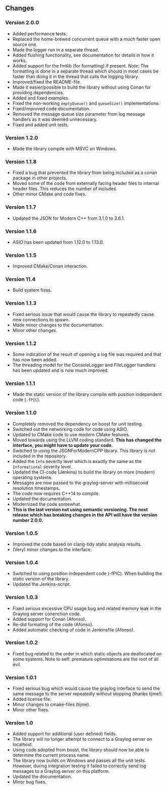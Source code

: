 ## Changes

### Version 2.0.0
* Added performance tests.
* Replaced the home-brewed concurrent queue with a *much* faster open source one.
* Made the logger run in a separate thread.
* Added flushing functionality, see documentation for details in how it works.
* Added support for the fmtlib (for formatting) if present. *Note:* The formatting is done in a separate thread which should in most cases be faster than doing it in the thread that calls the logging library.
* Improved/fixed the README-file.
* Made it easier/possible to build the library without using Conan for providing dependencies.
* Added and fixed examples.
* Fixed the non-working `emptyQueue()` and `queueSize()` implementations.
* Fixed/improved code documentation.
* Removed the message queue size parameter from log message handlers as it was deemed unnecessary.
* Fixed and added unit tests.

### Version 1.2.0
* Made the library compile with MSVC on Windows.

### Version 1.1.8
* Fixed a bug that prevented the library from being included as a conan package in other projects.
* Moved some of the code from externally facing header files to internal header files. This reduces the number of includes.
* Other minor CMake and code fixes.

### Version 1.1.7
* Updated the JSON for Modern C++ from 3.1.0 to 3.6.1.

### Version 1.1.6
* ASIO has been updated from 1.12.0 to 1.13.0.

### Version 1.1.5
* Improved CMake/Conan interaction.

### Version 11.4
* Build system fixes.

### Version 1.1.3
* Fixed serious issue that would cause the library to repeatedly cause new connections to spawn.
* Made minor changes to the documentation.
* Minor other changes.

### Version 1.1.2
* Some indication of the result of opening a log file was required and that has now been added.
* The threading model for the ConsoleLogger and FileLogger handlers has been updated and is now much improved.

### Version 1.1.1
* Made the static version of the library compile with position independent code (`-fPIC`).

### Version 1.1.0
* Completely removed the dependency on boost for unit testing.
* Switched out the networking code for code using ASIO.
* Updated to CMake code to use modern CMake features.
* Moved towards using the LLVM coding standard. **This has changed the interface, you might have to update your code.**
* Switched to using the JSONForModernCPP library. This library is not included in the repository.
* Added the `Info` severity level which is exactly the same as the `Informational` severity level.
* Updated the CI-code (Jenkins) to build the library on more (modern) operating systems.
* Messages are now passed to the graylog-server with millisecond resolution timestamps.
* The code now requires C++14 to compile.
* Updated the documentation.
* Modernized the code somewhat.
* **This is the last version not using semantic versioning. The next release which has breaking changes in the API will have the version number 2.0.0.**

### Version 1.0.5
* Improved the code based on clang-tidy static analysis results.
* (Very) minor changes to the interface.

### Version 1.0.4
* Switched to using position independent code (-fPIC). When building the static version of the library.
* Updated the Jenkins-script.

### Version 1.0.3
* Fixed serious excessive CPU usage bug and related memory leak in the Graylog server conenction code.
* Added support for Conan (Afonso).
* Re-did formating of the code (Afonso).
* Added automatic checking of code in Jenkinsfile (Afonso).

### Version 1.0.2
* Fixed bug related to the order in which static objects are deallocated on some systems. Note to self: premature optimisations are the root of all evil.

### Version 1.0.1
* Fixed serious bug which would cause the graylog interface to send the same message to the server repeatedly without stopping (thanks tijme!).
* Added license file.
* Minor changes to cmake-files (tijme).
* Minor other fixes.

### Version 1.0

* Added support for additional (user defined) fields.
* The library will no longer attempt to connect to a Graylog server on localhost.
* Using code adopted from boost, the library should now be able to determine the current process name.
* The library now builds on Windows and passes all the unit tests. However, during integration testing it failed to correctly send log messages to a Graylog server on this platform.
* Updated the documentation.
* Minor bug fixes.
